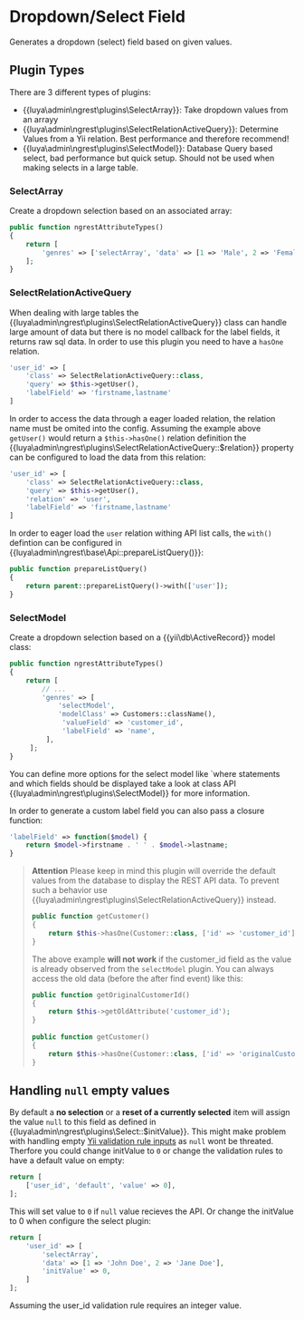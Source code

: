 # Dropdown/Select Field

Generates a dropdown (select) field based on given values.

## Plugin Types

There are 3 different types of plugins:

+ {{luya\admin\ngrest\plugins\SelectArray}}: Take dropdown values from an arrayy
+ {{luya\admin\ngrest\plugins\SelectRelationActiveQuery}}: Determine Values from a Yii relation. Best performance and therefore recommend!
+ {{luya\admin\ngrest\plugins\SelectModel}}: Database Query based select, bad performance but quick setup. Should not be used when making selects in a large table.

### SelectArray

Create a dropdown selection based on an associated array:

```php
public function ngrestAttributeTypes()
{
    return [
        'genres' => ['selectArray', 'data' => [1 => 'Male', 2 => 'Female']],
    ];
}
```

### SelectRelationActiveQuery

When dealing with large tables the {{luya\admin\ngrest\plugins\SelectRelationActiveQuery}} class can handle large amount of data but there is no model callback for the label fields, it returns raw sql data. In order to use this plugin you need to have a `hasOne` relation.

```php
'user_id' => [
    'class' => SelectRelationActiveQuery::class, 
    'query' => $this->getUser(), 
    'labelField' => 'firstname,lastname'
]
```

In order to access the data through a eager loaded relation, the relation name must be omited into the config. Assuming the example above `getUser()` would return a `$this->hasOne()` relation definition the {{luya\admin\ngrest\plugins\SelectRelationActiveQuery::$relation}} property can be configured to load the data from this relation:

```php
'user_id' => [
    'class' => SelectRelationActiveQuery::class, 
    'query' => $this->getUser(),
    'relation' => 'user',
    'labelField' => 'firstname,lastname'
]
```

In order to eager load the `user` relation withing API list calls, the `with()` defintion can be configured in {{luya\admin\ngrest\base\Api::prepareListQuery()}}:

```php
public function prepareListQuery()
{
    return parent::prepareListQuery()->with(['user']);
}
```

### SelectModel

Create a dropdown selection based on a {{yii\db\ActiveRecord}} model class:

```php
public function ngrestAttributeTypes()
{
    return [
        // ...
        'genres' => [
            'selectModel', 
            'modelClass' => Customers::className(), 
             'valueField' => 'customer_id', 
             'labelField' => 'name',
         ],
     ];
}
```

You can define more options for the select model like `where statements and which fields should be displayed take a look at class API {{luya\admin\ngrest\plugins\SelectModel}} for more information.

In order to generate a custom label field you can also pass a closure function:

```php
'labelField' => function($model) {
    return $model->firstname . ' ' . $model->lastname;
}
```

> **Attention** Please keep in mind this plugin will override the default values from the database to display the REST API data. To prevent such a behavior use {{luya\admin\ngrest\plugins\SelectRelationActiveQuery}} instead.
> 
> ```php
> public function getCustomer()
> {
>     return $this->hasOne(Customer::class, ['id' => 'customer_id']);
> }
> ```
> 
> The above example **will not work** if the customer_id field as the value is already observed from the `selectModel` plugin. You can always access the old data (before the after find event) like this:
> 
> ```php
> public function getOriginalCustomerId()
> {
>     return $this->getOldAttribute('customer_id');
> }
>     
> public function getCustomer()
> {
>     return $this->hasOne(Customer::class, ['id' => 'originalCustomerId']);
> }
> ```

## Handling `null` empty values

By default a **no selection** or a **reset of a currently selected** item will assign the value `null` to this field as defined in {{luya\admin\ngrest\plugins\Select::$initValue}}. This might make problem with handling empty [Yii validation rule inputs](https://www.yiiframework.com/doc/guide/2.0/en/input-validation#handling-empty-inputs) as `null` wont be threated. Therfore you could change initValue to `0` or change the validation rules to have a default value on empty:

```php
return [
    ['user_id', 'default', 'value' => 0],
];
```

This will set value to `0` if `null` value recieves the API. Or change the initValue to 0 when configure the select plugin:

```php
return [
    'user_id' => [
        'selectArray',
        'data' => [1 => 'John Doe', 2 => 'Jane Doe'],
        'initValue' => 0,
    ]
];
```

Assuming the user_id validation rule requires an integer value.
